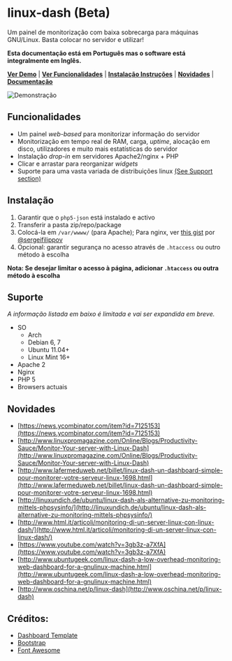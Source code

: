 # linux-dash (Beta)

Um painel de monitorização com baixa sobrecarga para máquinas GNU/Linux. Basta colocar no servidor e utilizar!

**Esta documentação está em Português mas o software está integralmente em Inglês.**

[**Ver Demo**](http://afaq.dreamhosters.com/linux-dash/) | [**Ver Funcionalidades**](#features) | [**Instalação Instruções**](#installation) | [**Novidades**](https://github.com/afaqurk/linux-dash/news) | [**Documentação**](https://github.com/afaqurk/linux-dash/wiki)

![Demonstração](http://afaq.dreamhosters.com/linux-dash.PNG)

## Funcionalidades
* Um painel *web-based* para monitorizar informação do servidor
* Monitorização em tempo real de RAM, carga, *uptime*, alocação em disco, utilizadores e muito mais estatísticas do servidor
* Instalação *drop-in* em servidores Apache2/nginx + PHP
* Clicar e arrastar para reorganizar *widgets* 
* Suporte para uma vasta variada de distribuições linux [(See Support section)](#support)

## Instalação

1. Garantir que o `php5-json` está instalado e activo
2. Transferir a pasta zip/repo/package
3. Colocá-la em `/var/wwww/` (para Apache); Para nginx, ver [this gist](https://gist.github.com/sergeifilippov/8909839) por [@sergeifilippov](https://github.com/sergeifilippov)
4. Opcional: garantir segurança no acesso através de `.htaccess` ou outro método à escolha
 


**Nota: Se desejar limitar o acesso à página, adicionar `.htaccess`
ou outra método à escolha**

## Suporte

*A informação listada em baixo é limitada e vai ser expandida em breve.*

* SO
    * Arch
    * Debian 6, 7
    * Ubuntu 11.04+
    * Linux Mint 16+
* Apache 2
* Nginx
* PHP 5
* Browsers actuais

## Novidades
* [https://news.ycombinator.com/item?id=7125153](https://news.ycombinator.com/item?id=7125153)
* [http://www.linuxpromagazine.com/Online/Blogs/Productivity-Sauce/Monitor-Your-server-with-Linux-Dash](http://www.linuxpromagazine.com/Online/Blogs/Productivity-Sauce/Monitor-Your-server-with-Linux-Dash)
* [http://www.lafermeduweb.net/billet/linux-dash-un-dashboard-simple-pour-monitorer-votre-serveur-linux-1698.html](http://www.lafermeduweb.net/billet/linux-dash-un-dashboard-simple-pour-monitorer-votre-serveur-linux-1698.html)
* [http://linuxundich.de/ubuntu/linux-dash-als-alternative-zu-monitoring-mittels-phpsysinfo/](http://linuxundich.de/ubuntu/linux-dash-als-alternative-zu-monitoring-mittels-phpsysinfo/)
* [http://www.html.it/articoli/monitoring-di-un-server-linux-con-linux-dash/](http://www.html.it/articoli/monitoring-di-un-server-linux-con-linux-dash/)
* [https://www.youtube.com/watch?v=3gb3z-a7XfA](https://www.youtube.com/watch?v=3gb3z-a7XfA)
* [http://www.ubuntugeek.com/linux-dash-a-low-overhead-monitoring-web-dashboard-for-a-gnulinux-machine.html](http://www.ubuntugeek.com/linux-dash-a-low-overhead-monitoring-web-dashboard-for-a-gnulinux-machine.html)
* [http://www.oschina.net/p/linux-dash](http://www.oschina.net/p/linux-dash)

## Créditos:
* [Dashboard Template](http://www.egrappler.com/templatevamp-free-twitter-bootstrap-admin-template/)
* [Bootstrap](http://getbootstrap.com)
* [Font Awesome](http://fontawesome.io/)

